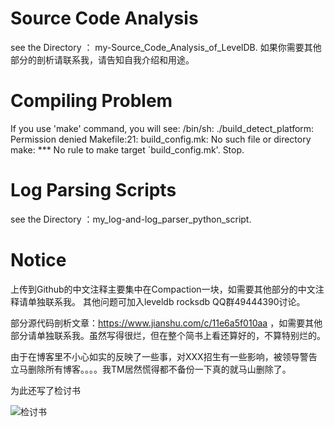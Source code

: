 
# Source Code Analysis

see the Directory ： my-Source_Code_Analysis_of_LevelDB. 如果你需要其他部分的剖析请联系我，请告知自我介绍和用途。

# Compiling Problem

If you use 'make' command, you will see:
/bin/sh: ./build_detect_platform: Permission denied
Makefile:21: build_config.mk: No such file or directory
make: *** No rule to make target `build_config.mk'.  Stop.

# Log Parsing Scripts

see the Directory ：my_log-and-log_parser_python_script.

# Notice

上传到Github的中文注释主要集中在Compaction一块，如需要其他部分的中文注释请单独联系我。
其他问题可加入leveldb rocksdb QQ群49444390讨论。

部分源代码剖析文章：https://www.jianshu.com/c/11e6a5f010aa ，如需要其他部分请单独联系我。虽然写得很烂，但在整个简书上看还算好的，不算特别烂的。



由于在博客里不小心如实的反映了一些事，对XXX招生有一些影响，被领导警告立马删除所有博客。。。。我TM居然慌得都不备份一下真的就马山删除了。

为此还写了检讨书

![检讨书](https://upload-images.jianshu.io/upload_images/1678371-4620e6b2cdba2894.png?imageMogr2/auto-orient/strip%7CimageView2/2/w/700)

